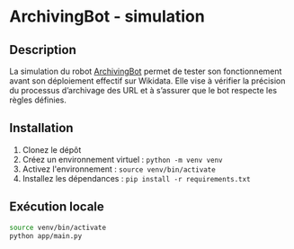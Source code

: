 # ArchivingBot - simulation

## Description
La simulation du robot [ArchivingBot](https://github.com/paulbouaffou/archiving-bot) permet de tester son fonctionnement avant son déploiement effectif sur Wikidata. Elle vise à vérifier la précision du processus d’archivage des URL et à s’assurer que le bot respecte les règles définies.

## Installation
1. Clonez le dépôt
2. Créez un environnement virtuel : `python -m venv venv`
3. Activez l'environnement : `source venv/bin/activate`
4. Installez les dépendances : `pip install -r requirements.txt`

## Exécution locale
```bash
source venv/bin/activate
python app/main.py
```
 
